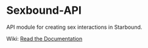 # Sexbound-API
API module for creating sex interactions in Starbound.

Wiki: [Read the Documentation](http://https//github.com/Loxodon/Sexbound-API/wiki)
